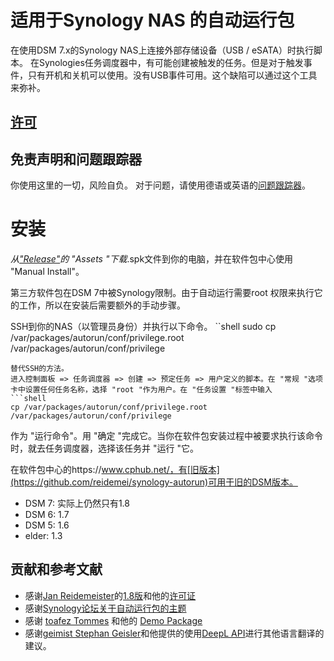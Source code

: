 # 适用于Synology NAS 的自动运行包
在使用DSM 7.x的Synology NAS上连接外部存储设备（USB / eSATA）时执行脚本。
在Synologies任务调度器中，有可能创建被触发的任务。但是对于触发事件，只有开机和关机可以使用。没有USB事件可用。这个缺陷可以通过这个工具来弥补。

## [许可](https://htmlpreview.github.io/?https://github.com/schmidhorst/synology-autorun/blob/main/package/ui/licence_chs.html)

## 免责声明和问题跟踪器
你使用这里的一切，风险自负。
对于问题，请使用德语或英语的[问题跟踪器](https://github.com/schmidhorst/synology-autorun/issues)。

# 安装
*从["Release"](https://github.com/schmidhorst/synology-autorun/releases)的 "Assets "下载*.spk文件到你的电脑，并在软件包中心使用 "Manual Install"。

第三方软件包在DSM 7中被Synology限制。由于自动运行需要root
权限来执行它的工作，所以在安装后需要额外的手动步骤。

SSH到你的NAS（以管理员身份）并执行以下命令。
``shell
sudo cp /var/packages/autorun/conf/privilege.root /var/packages/autorun/conf/privilege
```
替代SSH的方法。
进入控制面板 => 任务调度器 => 创建 => 预定任务 => 用户定义的脚本。在 "常规 "选项卡中设置任何任务名称，选择 "root "作为用户。在 "任务设置 "标签中输入
```shell
cp /var/packages/autorun/conf/privilege.root /var/packages/autorun/conf/privilege
```
作为 "运行命令"。用 "确定 "完成它。当你在软件包安装过程中被要求执行该命令时，就去任务调度器，选择该任务并 "运行 "它。

在软件包中心的https://www.cphub.net/，有[旧版本](https://github.com/reidemei/synology-autorun)可用于旧的DSM版本。
* DSM 7: 实际上仍然只有1.8
* DSM 6: 1.7
* DSM 5: 1.6
* elder: 1.3

## 贡献和参考文献
- 感谢[Jan Reidemeister](https://github.com/reidemei)的[1.8版](https://github.com/reidemei/synology-autorun)和他的[许可证](https://github.com/reidemei/synology-autorun/blob/main/LICENSE)
- 感谢[Synology论坛关于自动运行包的主题](https://www.synology-forum.de/threads/autorun-fuer-ext-datentraeger.18360/)
- 感谢 [toafez Tommes](https://github.com/toafez) 和他的 [Demo Package](https://github.com/toafez/DSM7DemoSPK)
- 感谢[geimist Stephan Geisler](https://github.com/geimist)和他提供的使用[DeepL API](https://www.deepl.com/docs-api)进行其他语言翻译的建议。


